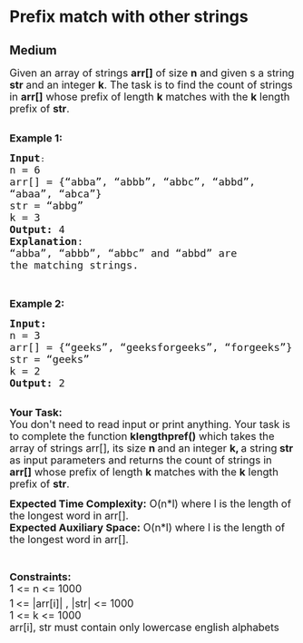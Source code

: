# Prefix match with other strings
## Medium 
<div class="problem-statement">
                <p></p><p><span style="font-size:18px">Given an array of strings <strong>arr[]</strong> of size <strong>n</strong> and given s a string <strong>str</strong> and an integer <strong>k</strong>. The task is to find the count of strings in <strong>arr[]</strong> whose prefix of length <strong>k</strong> matches with the <strong>k</strong> length prefix of <strong>str</strong>.</span></p>

<p><br>
<span style="font-size:18px"><strong>Example 1:</strong></span></p>

<pre><span style="font-size:18px"><strong>Input</strong></span>:
<span style="font-size:18px">n = 6</span>
<span style="font-size:18px">arr[] = {“abba”, “abbb”, “abbc”, “abbd”, 
“abaa”, “abca”}
str = “abbg”
k = 3
<strong>Output:</strong>&nbsp;4&nbsp;
<strong>Explanation</strong>:
“abba”, “abbb”, “abbc” and “abbd” are 
the matching strings.
</span>
</pre>

<p><br>
<strong><span style="font-size:18px">Example 2:</span></strong></p>

<pre><span style="font-size:18px"><strong>Input:
</strong>n = 3
arr[] = {“geeks”, “geeksforgeeks”, “forgeeks”}
str = “geeks”
k = 2
<strong>Output:&nbsp;</strong>2
</span></pre>

<p><br>
<span style="font-size:18px"><strong>Your Task:&nbsp;&nbsp;</strong><br>
You don't need to read input or print anything. Your task is to complete the function <strong>klengthpref()</strong>&nbsp;which takes the array of strings arr[], its size <strong>n </strong>and an integer <strong>k, </strong>a string<strong> str </strong>as input parameters&nbsp;and returns the </span><span style="font-size:18px">count of strings in <strong>arr[]</strong> whose prefix of length <strong>k</strong> matches with the <strong>k</strong> length prefix of <strong>str</strong>.</span></p>

<p><span style="font-size:18px"><strong>Expected Time Complexity:</strong> O(n*l) where l is the length of the longest word in arr[].<br>
<strong>Expected Auxiliary Space:</strong> O(n*l) where l is the length of the longest word in arr[].</span></p>

<p>&nbsp;</p>

<p><span style="font-size:18px"><strong>Constraints:</strong><br>
1 &lt;= n &lt;= 1000</span><br>
<span style="font-size:18px">1<sup> </sup>&lt;= |arr[i]| , |str| &lt;= 1000</span><br>
<span style="font-size:18px">1 &lt;= k &lt;= 1000<br>
arr[i], str must contain only lowercase english alphabets</span><br>
&nbsp;</p>
 <p></p>
            </div>
